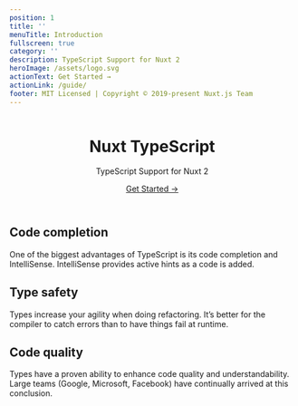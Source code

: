 ```yaml
---
position: 1
title: ''
menuTitle: Introduction
fullscreen: true
category: ''
description: TypeScript Support for Nuxt 2
heroImage: /assets/logo.svg
actionText: Get Started →
actionLink: /guide/
footer: MIT Licensed | Copyright © 2019-present Nuxt.js Team
---
```



<header class="flex flex-col items-center">

<img src="/icon.png" alt="">

# Nuxt TypeScript

<p class="text-xl">
  TypeScript Support for Nuxt 2
</p>
<a href="/guide/introduction" class="rounded bg-primary-100 dark:bg-primary-900 text-primary-500 text-lg font-medium px-3 py-1 inline-block">
  Get Started →
</a>
</p>

</header>

<div class="flex md:flex-row gap-4 flex-col">
<div class="w-full">

## Code completion
One of the biggest advantages of TypeScript is its code completion and IntelliSense. IntelliSense provides active hints as a code is added.

</div>
<div class="w-full">

## Type safety
Types increase your agility when doing refactoring. It’s better for the compiler to catch errors than to have things fail at runtime.

</div>
<div class="w-full">

## Code quality
Types have a proven ability to enhance code quality and understandability. Large teams (Google, Microsoft, Facebook) have continually arrived at this conclusion.

</div>
</div>
